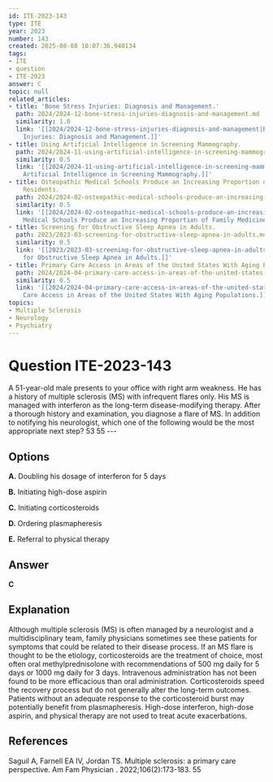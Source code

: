 ```yaml
---
id: ITE-2023-143
type: ITE
year: 2023
number: 143
created: 2025-08-08 10:07:36.940134
tags:
- ITE
- question
- ITE-2023
answer: C
topic: null
related_articles:
- title: 'Bone Stress Injuries: Diagnosis and Management.'
  path: 2024/2024-12-bone-stress-injuries-diagnosis-and-management.md
  similarity: 1.0
  link: '[[2024/2024-12-bone-stress-injuries-diagnosis-and-management|Bone Stress
    Injuries: Diagnosis and Management.]]'
- title: Using Artificial Intelligence in Screening Mammography.
  path: 2024/2024-11-using-artificial-intelligence-in-screening-mammography.md
  similarity: 0.5
  link: '[[2024/2024-11-using-artificial-intelligence-in-screening-mammography|Using
    Artificial Intelligence in Screening Mammography.]]'
- title: Osteopathic Medical Schools Produce an Increasing Proportion of Family Medicine
    Residents.
  path: 2024/2024-02-osteopathic-medical-schools-produce-an-increasing-proportion.md
  similarity: 0.5
  link: '[[2024/2024-02-osteopathic-medical-schools-produce-an-increasing-proportion|Osteopathic
    Medical Schools Produce an Increasing Proportion of Family Medicine Residents.]]'
- title: Screening for Obstructive Sleep Apnea in Adults.
  path: 2023/2023-03-screening-for-obstructive-sleep-apnea-in-adults.md
  similarity: 0.5
  link: '[[2023/2023-03-screening-for-obstructive-sleep-apnea-in-adults|Screening
    for Obstructive Sleep Apnea in Adults.]]'
- title: Primary Care Access in Areas of the United States With Aging Populations.
  path: 2024/2024-04-primary-care-access-in-areas-of-the-united-states-with-aging.md
  similarity: 0.5
  link: '[[2024/2024-04-primary-care-access-in-areas-of-the-united-states-with-aging|Primary
    Care Access in Areas of the United States With Aging Populations.]]'
topics:
- Multiple Sclerosis
- Neurology
- Psychiatry
---
```


# Question ITE-2023-143

A 51-year-old male presents to your office with right arm weakness. He has a history of multiple sclerosis (MS) with infrequent flares only. His MS is managed with interferon as the long-term disease-modifying therapy. After a thorough history and examination, you diagnose a flare of MS. In addition to notifying his neurologist, which one of the following would be the most appropriate next step? 53 55 ---

## Options

**A.** Doubling his dosage of interferon for 5 days

**B.** Initiating high-dose aspirin

**C.** Initiating corticosteroids

**D.** Ordering plasmapheresis

**E.** Referral to physical therapy

## Answer

**C**

## Explanation

Although multiple sclerosis (MS) is often managed by a neurologist and a multidisciplinary team, family physicians sometimes see these patients for symptoms that could be related to their disease process. If an MS flare is thought to be the etiology, corticosteroids are the treatment of choice, most often oral methylprednisolone with recommendations of 500 mg daily for 5 days or 1000 mg daily for 3 days. Intravenous administration has not been found to be more efficacious than oral administration. Corticosteroids speed the recovery process but do not generally alter the long-term outcomes. Patients without an adequate response to the corticosteroid burst may potentially benefit from plasmapheresis. High-dose interferon, high-dose aspirin, and physical therapy are not used to treat acute exacerbations.

## References

Saguil A, Farnell EA IV, Jordan TS. Multiple sclerosis: a primary care perspective. Am Fam Physician . 2022;106(2):173-183. 55
